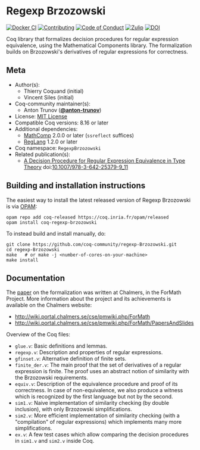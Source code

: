 <!---
This file was generated from `meta.yml`, please do not edit manually.
Follow the instructions on https://github.com/coq-community/templates to regenerate.
--->
# Regexp Brzozowski

[![Docker CI][docker-action-shield]][docker-action-link]
[![Contributing][contributing-shield]][contributing-link]
[![Code of Conduct][conduct-shield]][conduct-link]
[![Zulip][zulip-shield]][zulip-link]
[![DOI][doi-shield]][doi-link]

[docker-action-shield]: https://github.com/coq-community/regexp-Brzozowski/actions/workflows/docker-action.yml/badge.svg?branch=master
[docker-action-link]: https://github.com/coq-community/regexp-Brzozowski/actions/workflows/docker-action.yml

[contributing-shield]: https://img.shields.io/badge/contributions-welcome-%23f7931e.svg
[contributing-link]: https://github.com/coq-community/manifesto/blob/master/CONTRIBUTING.md

[conduct-shield]: https://img.shields.io/badge/%E2%9D%A4-code%20of%20conduct-%23f15a24.svg
[conduct-link]: https://github.com/coq-community/manifesto/blob/master/CODE_OF_CONDUCT.md

[zulip-shield]: https://img.shields.io/badge/chat-on%20zulip-%23c1272d.svg
[zulip-link]: https://coq.zulipchat.com/#narrow/stream/237663-coq-community-devs.20.26.20users


[doi-shield]: https://zenodo.org/badge/DOI/10.1007/978-3-642-25379-9_11.svg
[doi-link]: https://doi.org/10.1007/978-3-642-25379-9_11

Coq library that formalizes decision procedures for regular
expression equivalence, using the Mathematical Components
library. The formalization builds on Brzozowski's derivatives
of regular expressions for correctness.

## Meta

- Author(s):
  - Thierry Coquand (initial)
  - Vincent Siles (initial)
- Coq-community maintainer(s):
  - Anton Trunov ([**@anton-trunov**](https://github.com/anton-trunov))
- License: [MIT License](LICENSE)
- Compatible Coq versions: 8.16 or later
- Additional dependencies:
  - [MathComp](https://math-comp.github.io) 2.0.0 or later (`ssreflect` suffices)
  - [RegLang](https://github.com/coq-community/reglang) 1.2.0 or later
- Coq namespace: `RegexpBrzozowski`
- Related publication(s):
  - [A Decision Procedure for Regular Expression Equivalence in Type Theory](https://link.springer.com/chapter/10.1007%2F978-3-642-25379-9_11) doi:[10.1007/978-3-642-25379-9_11](https://doi.org/10.1007/978-3-642-25379-9_11)

## Building and installation instructions

The easiest way to install the latest released version of Regexp Brzozowski
is via [OPAM](https://opam.ocaml.org/doc/Install.html):

```shell
opam repo add coq-released https://coq.inria.fr/opam/released
opam install coq-regexp-brzozowski
```

To instead build and install manually, do:

``` shell
git clone https://github.com/coq-community/regexp-Brzozowski.git
cd regexp-Brzozowski
make   # or make -j <number-of-cores-on-your-machine> 
make install
```


## Documentation

The [paper](https://link.springer.com/chapter/10.1007%2F978-3-642-25379-9_11) on the
formalization was written at Chalmers, in the ForMath Project. More information about
the project and its achievements is available on the Chalmers website:
- http://wiki.portal.chalmers.se/cse/pmwiki.php/ForMath
- http://wiki.portal.chalmers.se/cse/pmwiki.php/ForMath/PapersAndSlides

Overview of the Coq files:
- `glue.v`: Basic definitions and lemmas.
- `regexp.v`: Description and properties of regular expressions.
- `gfinset.v`: Alternative definition of finite sets.
- `finite_der.v`: The main proof that the set of derivatives of a regular
  expression is finite. The proof uses an abstract notion of similarity
  with the Brzozowski requirements.
- `equiv.v`: Description of the equivalence procedure and proof of its correctness.
  In case of non-equivalence, we also produce a witness which is recognized by the
  first language but not by the second.
- `sim1.v`: Naive implementation of similarity checking (by double inclusion), with
  only Brzozowski simplifications.
- `sim2.v`: More efficient implementation of similarity checking (with a "compilation"
  of regular expressions) which implements many more simplifications.
- `ex.v`: A few test cases which allow comparing the decision procedures in `sim1.v`
  and `sim2.v` inside Coq.
